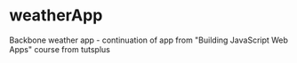 weatherApp
==========

Backbone weather app - continuation of app from "Building JavaScript Web Apps" course from tutsplus
